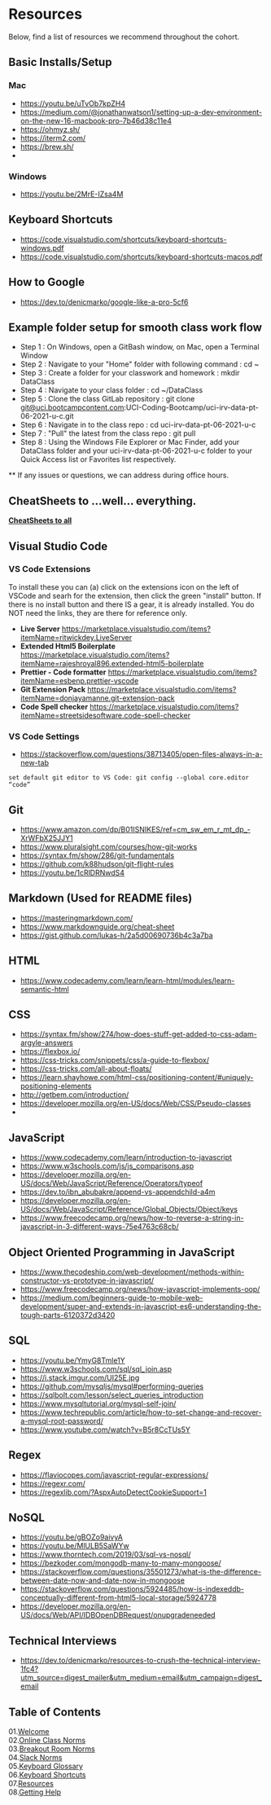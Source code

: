 # Resources

Below, find a list of resources we recommend throughout the cohort.

## Basic Installs/Setup

### Mac

- https://youtu.be/uTvOb7kpZH4
- https://medium.com/@jonathanwatson1/setting-up-a-dev-environment-on-the-new-16-macbook-pro-7b46d38c11e4
- https://ohmyz.sh/
- https://iterm2.com/
- https://brew.sh/
- 

### Windows
- https://youtu.be/2MrE-IZsa4M

## Keyboard Shortcuts

- https://code.visualstudio.com/shortcuts/keyboard-shortcuts-windows.pdf
- https://code.visualstudio.com/shortcuts/keyboard-shortcuts-macos.pdf

## How to Google
- https://dev.to/denicmarko/google-like-a-pro-5cf6

## Example folder setup for smooth class work flow

- Step 1 : On Windows, open a GitBash window, on Mac, open a Terminal Window
- Step 2 : Navigate to your "Home" folder with following command : cd ~
- Step 3 : Create a folder for your classwork and homework : mkdir DataClass
- Step 4 : Navigate to your class folder : cd ~/DataClass
 - Step 5 : Clone the class GitLab repository : git clone git@uci.bootcampcontent.com:UCI-Coding-Bootcamp/uci-irv-data-pt-06-2021-u-c.git
- Step 6 : Navigate in to the class repo : cd uci-irv-data-pt-06-2021-u-c
- Step 7 : "Pull" the latest from the class repo : git pull
- Step 8 : Using the Windows File Explorer or Mac Finder, add your DataClass folder and your uci-irv-data-pt-06-2021-u-c folder to your Quick Access list or Favorites list respectively.

** If any issues or questions, we can address during office hours.

## CheatSheets to ...well... everything.
[**CheatSheets to all**](https://overapi.com/)

## Visual Studio Code

### VS Code Extensions
To install these you can (a) click on the extensions icon on the left of VSCode and searh for the extension, then click the green "install" button.   If there is no install button and there IS a gear, it is already installed.
You do NOT need the links, they are there for reference only.
- **Live Server** https://marketplace.visualstudio.com/items?itemName=ritwickdey.LiveServer
- **Extended Html5 Boilerplate**  https://marketplace.visualstudio.com/items?itemName=rajeshroyal896.extended-html5-boilerplate
- **Prettier - Code formatter**  https://marketplace.visualstudio.com/items?itemName=esbenp.prettier-vscode
- **Git Extension Pack**  https://marketplace.visualstudio.com/items?itemName=donjayamanne.git-extension-pack
- **Code Spell checker**  https://marketplace.visualstudio.com/items?itemName=streetsidesoftware.code-spell-checker



### VS Code Settings

- https://stackoverflow.com/questions/38713405/open-files-always-in-a-new-tab


`set default git editor to VS Code: git config --global core.editor “code”`


## Git

- https://www.amazon.com/dp/B01ISNIKES/ref=cm_sw_em_r_mt_dp_-XrWFbX25JJY1
- https://www.pluralsight.com/courses/how-git-works
- https://syntax.fm/show/286/git-fundamentals
- https://github.com/k88hudson/git-flight-rules
- https://youtu.be/1cRlDRNwdS4


## Markdown (Used for README files)

- https://masteringmarkdown.com/
- https://www.markdownguide.org/cheat-sheet
- https://gist.github.com/lukas-h/2a5d00690736b4c3a7ba

## HTML

- https://www.codecademy.com/learn/learn-html/modules/learn-semantic-html

## CSS

- https://syntax.fm/show/274/how-does-stuff-get-added-to-css-adam-argyle-answers
- https://flexbox.io/
- https://css-tricks.com/snippets/css/a-guide-to-flexbox/
- https://css-tricks.com/all-about-floats/
- https://learn.shayhowe.com/html-css/positioning-content/#uniquely-positioning-elements
- http://getbem.com/introduction/
- https://developer.mozilla.org/en-US/docs/Web/CSS/Pseudo-classes
- 

## JavaScript

- https://www.codecademy.com/learn/introduction-to-javascript
- https://www.w3schools.com/js/js_comparisons.asp
- https://developer.mozilla.org/en-US/docs/Web/JavaScript/Reference/Operators/typeof
- https://dev.to/ibn_abubakre/append-vs-appendchild-a4m
- https://developer.mozilla.org/en-US/docs/Web/JavaScript/Reference/Global_Objects/Object/keys
- https://www.freecodecamp.org/news/how-to-reverse-a-string-in-javascript-in-3-different-ways-75e4763c68cb/


## Object Oriented Programming in JavaScript
- https://www.thecodeship.com/web-development/methods-within-constructor-vs-prototype-in-javascript/
- https://www.freecodecamp.org/news/how-javascript-implements-oop/
- https://medium.com/beginners-guide-to-mobile-web-development/super-and-extends-in-javascript-es6-understanding-the-tough-parts-6120372d3420

## SQL
- https://youtu.be/YmyG8Tmle1Y
- https://www.w3schools.com/sql/sql_join.asp
- https://i.stack.imgur.com/UI25E.jpg
- https://github.com/mysqljs/mysql#performing-queries
- https://sqlbolt.com/lesson/select_queries_introduction
- https://www.mysqltutorial.org/mysql-self-join/
- https://www.techrepublic.com/article/how-to-set-change-and-recover-a-mysql-root-password/
- https://www.youtube.com/watch?v=B5r8CcTUs5Y
## Regex
- https://flaviocopes.com/javascript-regular-expressions/
- https://regexr.com/
- https://regexlib.com/?AspxAutoDetectCookieSupport=1

## NoSQL
- https://youtu.be/gBOZo9aivyA
- https://youtu.be/MlULB5SaWYw
- https://www.thorntech.com/2019/03/sql-vs-nosql/
- https://bezkoder.com/mongodb-many-to-many-mongoose/
- https://stackoverflow.com/questions/35501273/what-is-the-difference-between-date-now-and-date-now-in-mongoose
- https://stackoverflow.com/questions/5924485/how-is-indexeddb-conceptually-different-from-html5-local-storage/5924778
- https://developer.mozilla.org/en-US/docs/Web/API/IDBOpenDBRequest/onupgradeneeded


## Technical Interviews
- https://dev.to/denicmarko/resources-to-crush-the-technical-interview-1fc4?utm_source=digest_mailer&utm_medium=email&utm_campaign=digest_email



## Table of Contents

01.[Welcome](01-Welcome.md)<br>
02.[Online Class Norms](02-Online-Class-Norms.md)<br>
03.[Breakout Room Norms](03-Breakout-Room-Norms.md)<br>
04.[Slack Norms](04-Slack-Norms.md)<br>
05.[Keyboard Glossary](05-Keyboard-Glossary.md)<br>
06.[Keyboard Shortcuts](06-Keyboard-Shortcuts.md)<br>
07.[Resources](07-Resources.md)<br>
08.[Getting Help](08-Getting-Help.md)<br>
